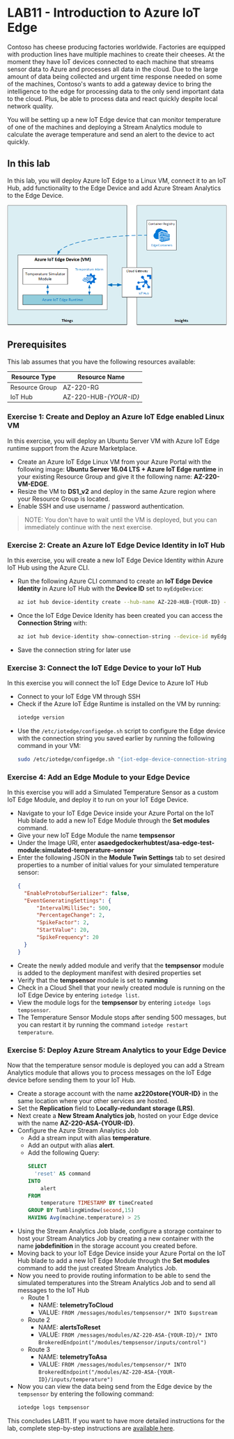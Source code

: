 # LAB11 - Introduction to Azure IoT Edge
Contoso has cheese producing factories worldwide. Factories are equipped with production lines have multiple machines to create their cheeses. At the moment they have IoT devices connected to each machine that streams sensor data to Azure and processes all data in the cloud. Due to the large amount of data being collected and urgent time response needed on some of the machines, Contoso's wants to add a gateway device to bring the intelligence to the edge for processing data to the only send important data to the cloud. Plus, be able to process data and react quickly despite local network quality.

You will be setting up a new IoT Edge device that can monitor temperature of one of the machines and deploying a Stream Analytics module to calculate the average temperature and send an alert to the device to act quickly.

## In this lab
In this lab, you will deploy Azure IoT Edge to a Linux VM, connect it to an IoT Hub, add functionality to the Edge Device and add Azure Stream Analytics to the Edge Device.

![ScreenShot](../Images/11-Architecture.png)


## Prerequisites
This lab assumes that you have the following resources available:

Resource Type | Resource Name
--------------|--------------
Resource Group | AZ-220-RG
IoT Hub | AZ-220-HUB-*{YOUR-ID}*

### **Exercise 1: Create and Deploy an Azure IoT Edge enabled Linux VM**
In this exercise, you will deploy an Ubuntu Server VM with Azure IoT Edge runtime support from the Azure Marketplace.

- Create an Azure IoT Edge Linux VM from your Azure Portal with the following image: **Ubuntu Server 16.04 LTS + Azure IoT Edge runtime** in your existing Resource Group and give it the following name: **AZ-220-VM-EDGE**.
- Resize the VM to **DS1_v2** and deploy in the same Azure region where your Resource Group is located.
- Enable SSH and use username / password authentication.

> NOTE: You don't have to wait until the VM is deployed, but you can immediately continue with the next exercise.

### **Exercise 2: Create an Azure IoT Edge Device Identity in IoT Hub**
In this exercise, you will create a new IoT Edge Device Identity within Azure IoT Hub using the Azure CLI.

- Run the following Azure CLI command to create an **IoT Edge Device Identity** in Azure IoT Hub with the **Device ID** set to `myEdgeDevice`:
  ```sh
  az iot hub device-identity create --hub-name AZ-220-HUB-{YOUR-ID} --device-id myEdgeDevice --edge-enabled
  ```
- Once the IoT Edge Device Idenity has been created you can access the **Connection String** with:
  ```sh
  az iot hub device-identity show-connection-string --device-id myEdgeDevice --hub-name AZ-220-HUB-{YOUR-ID}
  ```
- Save the connection string for later use

### **Exercise 3: Connect the IoT Edge Device to your IoT Hub**
In this exercise you will connect the IoT Edge Device to Azure IoT Hub
- Connect to your IoT Edge VM through SSH
- Check if the Azure IoT Edge Runtime is installed on the VM by running:
  ```bash
  iotedge version
  ```
- Use the `/etc/iotedge/configedge.sh` script to configure the Edge device with the connection string you saved earlier by running the following command in your VM:
  ```bash
  sudo /etc/iotedge/configedge.sh "{iot-edge-device-connection-string}"
  ```

### **Exercise 4: Add an Edge Module to your Edge Device**
In this exercise you will add a Simulated Temperature Sensor as a custom IoT Edge Module, and deploy it to run on your IoT Edge Device.
- Navigate to your IoT Edge Device inside your Azure Portal on the IoT Hub blade to add a new IoT Edge Module through the **Set modules** command.
- Give your new IoT Edge Module the name **tempsensor**
- Under the Image URI, enter **asaedgedockerhubtest/asa-edge-test-module:simulated-temperature-sensor**
- Enter the following JSON in the **Module Twin Settings** tab to set desired properties to a number of initial values for your simulated temperature sensor:
  ```JSON
  {
    "EnableProtobufSerializer": false,
    "EventGeneratingSettings": {
        "IntervalMilliSec": 500,
        "PercentageChange": 2,
        "SpikeFactor": 2,
        "StartValue": 20,
        "SpikeFrequency": 20
    }
  }
  ```
- Create the newly added module and verify that the **tempsensor** module is added to the deployment manifest with desired properties set
- Verify that the **tempsensor** module is set to **running**
- Check in a Cloud Shell that your newly created module is running on the IoT Edge Device by entering `iotedge list`.
- View the module logs for the **tempsensor** by entering `iotedge logs tempsensor`.
- The Temperature Sensor Module stops after sending 500 messages, but you can restart it by running the command `iotedge restart temperature`.

### **Exercise 5: Deploy Azure Stream Analytics to your Edge Device**
Now that the temperature sensor module is deployed you can add a Stream Analytics module that allows you to process messages on the IoT Edge device before sending them to your IoT Hub.
- Create a storage account with the name **az220store{YOUR-ID}** in the same location where your other services are hosted.
- Set the **Replication** field to **Locally-redundant storage (LRS)**.
- Next create a **New Stream Analytics job**, hosted on your Edge device with the name **AZ-220-ASA-{YOUR-ID}**.
- Configure the Azure Stream Analytics Job
  - Add a stream input with alias **temperature**.
  - Add an output with alias **alert**.
  - Add the following Query:
    ``` SQL
    SELECT  
      'reset' AS command
    INTO
        alert
    FROM
        temperature TIMESTAMP BY timeCreated
    GROUP BY TumblingWindow(second,15)
    HAVING Avg(machine.temperature) > 25
    ```
- Using the Stream Analytics Job blade, configure a storage container to host your Stream Analytics Job by creating a new container with the name **jobdefinition** in the storage account you created before.
- Moving back to your IoT Edge Device inside your Azure Portal on the IoT Hub blade to add a new IoT Edge Module through the **Set modules** command to add the just created Stream Analytics Job.
- Now you need to provide routing information to be able to send the simulated temperatures into the Stream Analytics Job and to send all messages to the IoT Hub
  - Route 1
    - NAME: **telemetryToCloud**
    - VALUE: `FROM /messages/modules/tempsensor/* INTO $upstream`
  - Route 2
    - NAME: **alertsToReset**
    - VALUE: `FROM /messages/modules/AZ-220-ASA-{YOUR-ID}/* INTO BrokeredEndpoint("/modules/tempsensor/inputs/control")`
  - Route 3
    - NAME: **telemetryToAsa**
    - VALUE: `FROM /messages/modules/tempsensor/* INTO BrokeredEndpoint("/modules/AZ-220-ASA-{YOUR-ID}/inputs/temperature")`
- Now you can view the data being send from the Edge device by the `tempsensor` by entering the following command:
  ``` sh
  iotedge logs tempsensor
  ```

This concludes LAB11. If you want to have more detailed instructions for the lab, complete step-by-step instructions are [available here](https://github.com/MicrosoftLearning/AZ-220-Microsoft-Azure-IoT-Developer/blob/master/Instructions/Labs/LAB_AK_11-introduction-to-azure-iot-edge.md).
